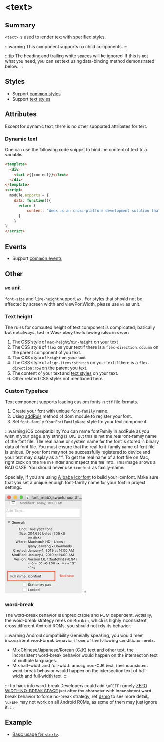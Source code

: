 # &lt;text&gt;

## Summary

`<text>` is used to render text with specified styles.

:::warning
This component supports no child components.
:::

:::tip
The heading and trailing white spaces will be ignored. If this is not what you need, you can set text using data-binding method demonstrated below.
:::

## Styles
* Support [common styles](../styles/common-styles.html)
* Support [text styles](../styles/text-styles.html)

## Attributes
Except for dynamic text, there is no other supported attributes for text.

### Dynamic text
One can use the following code snippet to bind the content of text to a variable.

```html
<template>
  <div>
    <text >{{content}}</text>
  </div>
</template>
<script>
  module.exports = {
    data: function(){
      return {
          content: "Weex is an cross-platform development solution that builds high-performance, scalable native applications with a Web development experience. Vue is a lightweight and powerful progressive front-end framework."
      }
    }
}
</script>
```

## Events
* Support [common events](../events/common-events.html)

## Other

### `wx` unit
`font-size`  and `line-height` support `wx` . For styles that should not be affected by screen width and viewPortWidth, please use `wx` as unit.

### Text height
The rules for computed height of text component is complicated, basically but not always, text in Weex obey the following rules in order:
1. The CSS style of `max-height`/`min-height` on your text
2. The CSS style of `flex` on your text if there is a `flex-direction:column` on the parent component of you text.
3. The CSS style of `height` on your text
4. The CSS style of `align-items:stretch` on your text if there is a `flex-direction:row` on the parent you text.
5. The content of your text and [text styles](../styles/text-styles.html) on your text.
6. Other related CSS styles not mentioned here.

### Custom Typeface <Badge text="v0.12+" type="warning"/>

Text component supports loading custom fonts in `ttf` file formats. 
1. Create your font with unique `font-family` name.
2. Using [addRule](../modules/dom.html#addrule-type-contentobject) method of dom module to register your font.
3. Set `font-family:YourFontFamilyName` style for your text component.

:::warning iOS compatibility
You can name fontFamily in addRule as you wish in your page, any string is OK. But this is not the real font-family name of the font file. The real name or system name for the font is stored in binary data of font file. You must ensure that the real font-family name of font file is unique. Or your font may not be successfully registered to device and your text may display as a ‘?’. To get the real name of a font file on Mac, right click on the file in Finder and inspect the file info. This image shows a BAD CASE. You should never use `iconfont` as family-name.

Specially, if you are using [Alibaba Iconfont](http://www.iconfont.cn/) to build your iconfont. Make sure that you set a unique enough font-family name for your font in project settings.

![image](../images/CustomFontface_badcase.png)
:::

### word-break
The word-break behavior is unpredictable and ROM dependent. Actually, the word-break strategy relies on `Minikin`, which is highly inconsistent cross different Android ROMs, you should not rely its behavior.

:::warning Android compatibility
Generally speaking, you would meet inconsistent word-break behavior if one of the following conditions meets:
* Mix Chinese/Japanese/Korean (CJK) text and other text, the inconsistent word-break behavior would happen on the intersection text of multiple languages.
* Mix half-width and full-width among non-CJK text, the inconsistent word-break behavior would happen on the intersection text of half-width and full-width text.
:::

::: tip hack into word-break
Developers could add `\uFEFF` namely [ZERO WIDTH NO-BREAK SPACE](http://jkorpela.fi/chars/spaces.html) just after the character with inconsistent word-break behavior to force no-break strategy, ref [demo](http://dotwe.org/vue/88a4b46f0dc1d1f6d82c506f490029ce) to see more detail。`\uFEFF` may not work on all Android ROMs, as some of them may just ignore it.
:::

## Example
* [Basic usage for `<text>`](http://dotwe.org/vue/7d2bf6e112ea26984fd5930663f092e0).
